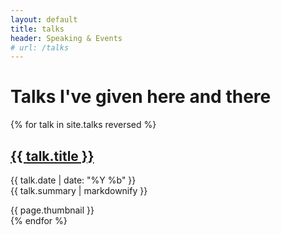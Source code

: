 ```yaml
---
layout: default
title: talks
header: Speaking & Events
# url: /talks
---
```


# Talks I've given here and there

{% for talk in site.talks reversed %}
  <h2><a href="{{ talk.url }}">{{ talk.title }}</a></h2>
  <p>{{ talk.date | date: "%Y %b" }}<br/>
  {{ talk.summary | markdownify }}</p>
  <div class="thumbnail">{{ page.thumbnail }}</div>
{% endfor %}

